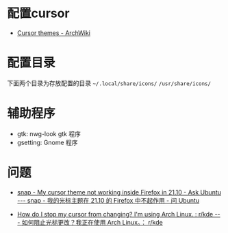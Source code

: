 # 配置cursor
- [Cursor themes - ArchWiki](https://wiki.archlinux.org/title/Cursor_themes#Environment_variable)

# 配置目录
下面两个目录为存放配置的目录
`~/.local/share/icons/`
`/usr/share/icons/`

# 辅助程序
- gtk: nwg-look gtk 程序
- gsetting: Gnome 程序

# 问题
- [snap - My cursor theme not working inside Firefox in 21.10 - Ask Ubuntu --- snap - 我的光标主题在 21.10 的 Firefox 中不起作用 - 问 Ubuntu](https://askubuntu.com/questions/1369694/my-cursor-theme-not-working-inside-firefox-in-21-10/1433010#1433010)

- [How do I stop my cursor from changing? I'm using Arch Linux. : r/kde --- 如何阻止光标更改？我正在使用 Arch Linux。： r/kde](https://www.reddit.com/r/kde/comments/xj45bg/comment/ip6hui2/?utm_source=reddit&utm_medium=web2x&context=3)
